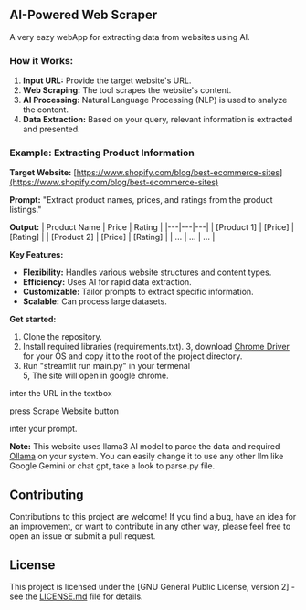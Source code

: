 ## **AI-Powered Web Scraper**

A very eazy webApp for extracting data from websites using AI.

### **How it Works:**

1. **Input URL:** Provide the target website's URL.
2. **Web Scraping:** The tool scrapes the website's content.
3. **AI Processing:** Natural Language Processing (NLP) is used to analyze the content.
4. **Data Extraction:** Based on your query, relevant information is extracted and presented.

### **Example: Extracting Product Information**

**Target Website:** [https://www.shopify.com/blog/best-ecommerce-sites](https://www.shopify.com/blog/best-ecommerce-sites)

**Prompt:** "Extract product names, prices, and ratings from the product listings."

**Output:**
| Product Name | Price | Rating |
|---|---|---|
| [Product 1] | [Price] | [Rating] |
| [Product 2] | [Price] | [Rating] |
| ... | ... | ... |

**Key Features:**

- **Flexibility:** Handles various website structures and content types.
- **Efficiency:** Uses AI for rapid data extraction.
- **Customizable:** Tailor prompts to extract specific information.
- **Scalable:** Can process large datasets.

**Get started:**

1. Clone the repository.
2. Install required libraries (requirements.txt).
3, download [Chrome Driver](https://developer.chrome.com/docs/chromedriver/downloads) for your OS and copy it to the root of the project directory. 
4. Run "streamlit run main.py" in your termenal   
5, The site will open in  google chrome.
 
inter the URL in the textbox 

press Scrape Website   button 

inter your  prompt.

**Note:** This website uses llama3 AI model to parce the data and required [Ollama](https://ollama.com/) on your system.
You can easily change it to use any other llm like Google Gemini or chat gpt, take a look to  parse.py file.  

## Contributing
Contributions to this project are welcome! If you find a bug, have an idea for an improvement, or want to contribute in any other way, please feel free to open an issue or submit a pull request.


## License

This project is licensed under the [GNU General Public License, version 2] - see the [LICENSE.md](LICENSE.md) file for details.
